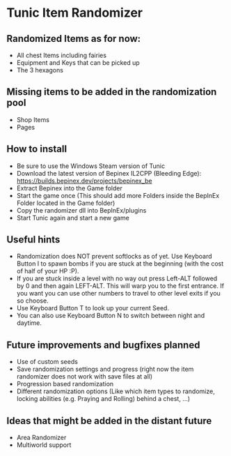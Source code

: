 # Tunic Item Randomizer

## Randomized Items as for now:
- All chest Items including fairies
- Equipment and Keys that can be picked up
- The 3 hexagons

## Missing items to be added in the randomization pool
- Shop Items
- Pages

## How to install
- Be sure to use the Windows Steam version of Tunic
- Download the latest version of Bepinex IL2CPP (Bleeding Edge): https://builds.bepinex.dev/projects/bepinex_be
- Extract Bepinex into the Game folder
- Start the game once (This should add more Folders inside the BepInEx Folder located in the Game folder)
- Copy the randomizer dll into BepInEx/plugins
- Start Tunic again and start a new game

## Useful hints
- Randomization does NOT prevent softlocks as of yet. Use Keyboard Button I to spawn bombs if you are stuck at the beginning (with the cost of half of your HP :P).
- If you are stuck inside a level with no way out press Left-ALT followed by 0 and then again LEFT-ALT. This will warp you to the first entrance. If you want you can use other numbers to travel to other level exits if you so choose.
- Use Keyboard Button T to look up your current Seed.
- You can also use Keyboard Button N to switch between night and daytime.

## Future improvements and bugfixes planned
- Use of custom seeds
- Save randomization settings and progress (right now the item randomizer does not work with save files at all)
- Progression based randomization
- Different randomization options (Like which item types to randomize, locking abilities (e.g. Praying and Rolling) behind a chest, ...)

## Ideas that might be added in the distant future
- Area Randomizer
- Multiworld support

